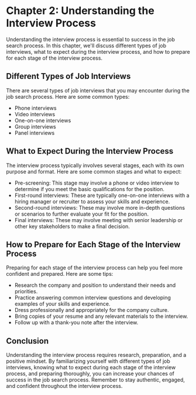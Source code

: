 Chapter 2: Understanding the Interview Process
==============================================

Understanding the interview process is essential to success in the job search process. In this chapter, we'll discuss different types of job interviews, what to expect during the interview process, and how to prepare for each stage of the interview process.

Different Types of Job Interviews
---------------------------------

There are several types of job interviews that you may encounter during the job search process. Here are some common types:

* Phone interviews
* Video interviews
* One-on-one interviews
* Group interviews
* Panel interviews

What to Expect During the Interview Process
-------------------------------------------

The interview process typically involves several stages, each with its own purpose and format. Here are some common stages and what to expect:

* Pre-screening: This stage may involve a phone or video interview to determine if you meet the basic qualifications for the position.
* First-round interviews: These are typically one-on-one interviews with a hiring manager or recruiter to assess your skills and experience.
* Second-round interviews: These may involve more in-depth questions or scenarios to further evaluate your fit for the position.
* Final interviews: These may involve meeting with senior leadership or other key stakeholders to make a final decision.

How to Prepare for Each Stage of the Interview Process
------------------------------------------------------

Preparing for each stage of the interview process can help you feel more confident and prepared. Here are some tips:

* Research the company and position to understand their needs and priorities.
* Practice answering common interview questions and developing examples of your skills and experience.
* Dress professionally and appropriately for the company culture.
* Bring copies of your resume and any relevant materials to the interview.
* Follow up with a thank-you note after the interview.

Conclusion
----------

Understanding the interview process requires research, preparation, and a positive mindset. By familiarizing yourself with different types of job interviews, knowing what to expect during each stage of the interview process, and preparing thoroughly, you can increase your chances of success in the job search process. Remember to stay authentic, engaged, and confident throughout the interview process.
